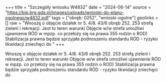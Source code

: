 +++
title = "Szczegóły wniosku W4832"
date = "2024-06-14"
source = "https://bip.brg.gda.pl/images/uploads/wnioski-do-planu-ogolnego/w4832.pdf"
tags = ["obręb: 0252", "wnioski-ogolne"]
geolinks = []
raw = "Wnoszę o objęcie działek nr 5. 4/8. 43/6 obręb 252. 253 strefą zieleni i rekreacji. Jest to teren warunki Objęcie w/w strefa umożliwi ujawnienie RÓD w mpzp. co przełoży się na prawa 355 rodzin o ROD) Stabilizacja prawna będzie sprzyjała podnoszeniu standardu RÓD - ryzyko likwidacji zniechęci do  "
+++

Wnoszę o objęcie działek nr 5. 4/8. 43/6 obręb 252. 253 strefą zieleni i rekreacji. Jest to teren
warunki Objęcie w/w strefa umożliwi ujawnienie RÓD w mpzp. co przełoży się na prawa 355 rodzin
o ROD) Stabilizacja prawna będzie sprzyjała podnoszeniu standardu RÓD - ryzyko likwidacji zniechęci do
 


